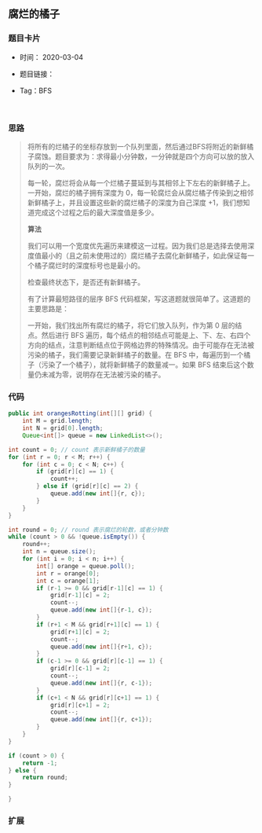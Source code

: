 ## 腐烂的橘子



### 题目卡片 

- 时间： 2020-03-04

- 题目链接：

  [994. 腐烂的橘子]: https://leetcode-cn.com/problems/rotting-oranges/

- Tag：BFS

  ​		

  


### 思路

>将所有的烂橘子的坐标存放到一个队列里面，然后通过BFS将附近的新鲜橘子腐蚀。题目要求为：求得最小分钟数，一分钟就是四个方向可以放的放入队列的一次。
>
>每一轮，腐烂将会从每一个烂橘子蔓延到与其相邻上下左右的新鲜橘子上。一开始，腐烂的橘子拥有深度为 0，每一轮腐烂会从腐烂橘子传染到之相邻新鲜橘子上，并且设置这些新的腐烂橘子的深度为自己深度 +1，我们想知道完成这个过程之后的最大深度值是多少。
>
>**算法**
>
>我们可以用一个宽度优先遍历来建模这一过程。因为我们总是选择去使用深度值最小的（且之前未使用过的）腐烂橘子去腐化新鲜橘子，如此保证每一个橘子腐烂时的深度标号也是最小的。
>
>检查最终状态下，是否还有新鲜橘子。
>
>
>
>有了计算最短路径的层序 BFS 代码框架，写这道题就很简单了。这道题的主要思路是：
>
>一开始，我们找出所有腐烂的橘子，将它们放入队列，作为第 0 层的结点。然后进行 BFS 遍历，每个结点的相邻结点可能是上、下、左、右四个方向的结点，注意判断结点位于网格边界的特殊情况。由于可能存在无法被污染的橘子，我们需要记录新鲜橘子的数量。在 BFS 中，每遍历到一个橘子（污染了一个橘子），就将新鲜橘子的数量减一。如果 BFS 结束后这个数量仍未减为零，说明存在无法被污染的橘子。



### 代码

```java
public int orangesRotting(int[][] grid) {
    int M = grid.length;
    int N = grid[0].length;
    Queue<int[]> queue = new LinkedList<>();

int count = 0; // count 表示新鲜橘子的数量
for (int r = 0; r < M; r++) {
    for (int c = 0; c < N; c++) {
        if (grid[r][c] == 1) {
            count++;
        } else if (grid[r][c] == 2) {
            queue.add(new int[]{r, c});
        }
    }
}

int round = 0; // round 表示腐烂的轮数，或者分钟数
while (count > 0 && !queue.isEmpty()) {
    round++;
    int n = queue.size();
    for (int i = 0; i < n; i++) {
        int[] orange = queue.poll();
        int r = orange[0];
        int c = orange[1];
        if (r-1 >= 0 && grid[r-1][c] == 1) {
            grid[r-1][c] = 2;
            count--;
            queue.add(new int[]{r-1, c});
        }
        if (r+1 < M && grid[r+1][c] == 1) {
            grid[r+1][c] = 2;
            count--;
            queue.add(new int[]{r+1, c});
        }
        if (c-1 >= 0 && grid[r][c-1] == 1) {
            grid[r][c-1] = 2;
            count--;
            queue.add(new int[]{r, c-1});
        }
        if (c+1 < N && grid[r][c+1] == 1) {
            grid[r][c+1] = 2;
            count--;
            queue.add(new int[]{r, c+1});
        }
    }
}

if (count > 0) {
    return -1;
} else {
    return round;
}

}
```



### 扩展

> 